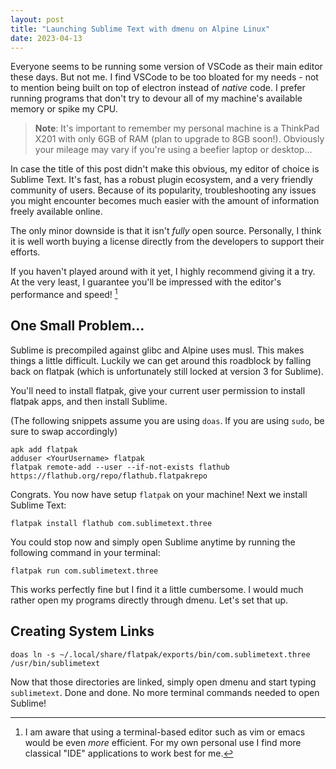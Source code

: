 ```yaml
---
layout: post
title: "Launching Sublime Text with dmenu on Alpine Linux"
date: 2023-04-13
---
```



Everyone seems to be running some version of VSCode as their main editor these days. But not me. I find VSCode to be too bloated for my needs - not to mention being built on top of electron instead of *native* code. I prefer running programs that don't try to devour all of my machine's available memory or spike my CPU.

> **Note**: It's important to remember my personal machine is a ThinkPad X201 with only 6GB of RAM (plan to upgrade to 8GB soon!). Obviously your mileage may vary if you're using a beefier laptop or desktop...

In case the title of this post didn't make this obvious, my editor of choice is Sublime Text. It's fast, has a robust plugin ecosystem, and a very friendly community of users. Because of its popularity, troubleshooting any issues you might encounter becomes much easier with the amount of information freely available online.

The only minor downside is that it isn't *fully* open source. Personally, I think it is well worth buying a license directly from the developers to support their efforts.

If you haven't played around with it yet, I highly recommend giving it a try. At the very least, I guarantee you'll be impressed with the editor's performance and speed! [^1]

## One Small Problem...

Sublime is precompiled against glibc and Alpine uses musl. This makes things a little difficult. Luckily we can get around this roadblock by falling back on flatpak (which is unfortunately still locked at version 3 for Sublime).

You'll need to install flatpak, give your current user permission to install flatpak apps, and then install Sublime.

(The following snippets assume you are using `doas`. If you are using `sudo`, be sure to swap accordingly)


    apk add flatpak
    adduser <YourUsername> flatpak
    flatpak remote-add --user --if-not-exists flathub https://flathub.org/repo/flathub.flatpakrepo


Congrats. You now have setup `flatpak` on your machine! Next we install Sublime Text:


    flatpak install flathub com.sublimetext.three


You could stop now and simply open Sublime anytime by running the following command in your terminal:


    flatpak run com.sublimetext.three


This works perfectly fine but I find it a little cumbersome. I would much rather open my programs directly through dmenu. Let's set that up.

## Creating System Links


    doas ln -s ~/.local/share/flatpak/exports/bin/com.sublimetext.three /usr/bin/sublimetext


Now that those directories are linked, simply open dmenu and start typing `sublimetext`. Done and done. No more terminal commands needed to open Sublime!


[^1]: I am aware that using a terminal-based editor such as vim or emacs would be even *more* efficient. For my own personal use I find more classical "IDE" applications to work best for me.
